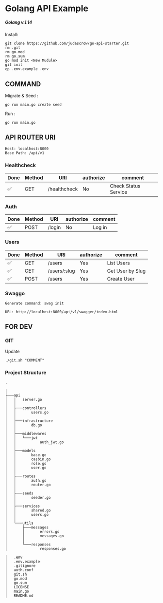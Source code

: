 # Golang API Example

##### Golang v.1.14

Install:

```
git clone https://github.com/judascrow/go-api-starter.git
rm .git
rm go.mod
rm go.sum
go mod init <New Mudule>
git init
cp .env.example .env
```

## COMMAND

Migrate & Seed :

```
go run main.go create seed
```

Run :

```
go run main.go
```

## API ROUTER URI

```
Host: localhost:8000
Base Path: /api/v1
```

### Healthcheck

| Done               | Method | URI          | authorize | comment              |
| ------------------ | ------ | ------------ | --------- | -------------------- |
| :white_check_mark: | GET    | /healthcheck | No        | Check Status Service |

### Auth

| Done               | Method | URI    | authorize | comment |
| ------------------ | ------ | ------ | --------- | ------- |
| :white_check_mark: | POST   | /login | No        | Log in  |

### Users

| Done               | Method | URI          | authorize | comment          |
| ------------------ | ------ | ------------ | --------- | ---------------- |
| :white_check_mark: | GET    | /users       | Yes       | List Users       |
| :white_check_mark: | GET    | /users/:slug | Yes       | Get User by Slug |
| :white_check_mark: | POST   | /users       | Yes       | Create User      |

### Swaggo

```
Generate command: swag init

URL: http://localhost:8000/api/v1/swagger/index.html
```

## FOR DEV

### GIT

Update

```
./git.sh "COMMENT"
```

### Project Structure

```
.

│
├───api
│   │   server.go
│   │
│   ├───controllers
│   │       users.go
│   │
│   ├───infrastructure
│   │       db.go
│   │
│   ├───middlewares
│   │   └───jwt
│   │           auth_jwt.go
│   │
│   ├───models
│   │       base.go
│   │       casbin.go
│   │       role.go
│   │       user.go
│   │
│   ├───routes
│   │       auth.go
│   │       router.go
│   │
│   ├───seeds
│   │       seeder.go
│   │
│   ├───services
│   │       shared.go
│   │       users.go
│   │
│   └───utils
│       ├───messages
│       │       errors.go
│       │       messages.go
│       │
│       └───responses
│               responses.go

│   .env
│   .env.example
│   .gitignore
│   auth.conf
│   git.sh
│   go.mod
│   go.sum
│   LICENSE
│   main.go
│   README.md
```
